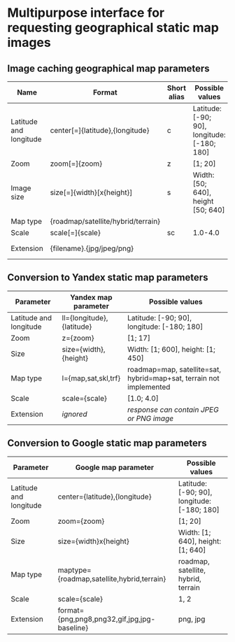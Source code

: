 # Multipurpose interface for requesting geographical static map images

## Image caching geographical map parameters

| Name                   | Format                             | Short alias | Possible values                             | Default value    |
| ---------------------- | ---------------------------------- | ----------- | ------------------------------------------- | ---------------- |
| Latitude and longitude | center[=]{latitude},{longitude}    | c           | Latitude: [-90; 90], longitude: [-180; 180] | 0, 0             |
| Zoom                   | zoom[=]{zoom}                      | z           | [1; 20]                                     | 14               |
| Image size             | size[=]{width}[x{height}]          | s           | Width: [50; 640], height [50; 640]          | 600, 450         |
| Map type               | {roadmap/satellite/hybrid/terrain} |             |                                             | roadmap          |
| Scale                  | scale[=]{scale}                    | sc          | 1.0-4.0                                     | 1.0              |
| Extension              | {filename}.{jpg/jpeg/png}          |             |                                             | *defined by url* |

## Conversion to Yandex static map parameters

| Parameter              | Yandex map parameter      | Possible values                                                     |
| ---------------------- | ------------------------- | ------------------------------------------------------------------- |
| Latitude and longitude | ll={longitude},{latitude} | Latitude: [-90; 90], longitude: [-180; 180]                         |
| Zoom                   | z={zoom}                  | [1; 17]                                                             |
| Size                   | size={width},{height}     | Width: [1; 600], height: [1; 450]                                   |
| Map type               | l={map,sat,skl,trf}       | roadmap=map, satellite=sat, hybrid=map+sat, terrain not implemented |
| Scale                  | scale={scale}             | [1.0; 4.0]                                                          |
| Extension              | *ignored*                 | *response can contain JPEG or PNG image*                            |

## Conversion to Google static map parameters

| Parameter              | Google map parameter                         | Possible values                             |
| ---------------------- | -------------------------------------------- | ------------------------------------------- |
| Latitude and longitude | center={latitude},{longitude}                | Latitude: [-90; 90], longitude: [-180; 180] |
| Zoom                   | zoom={zoom}                                  | [1; 20]                                     |
| Size                   | size={width}x{height}                        | Width: [1; 640], height: [1; 640]           |
| Map type               | maptype={roadmap,satellite,hybrid,terrain}   | roadmap, satellite, hybrid, terrain         |
| Scale                  | scale={scale}                                | 1, 2                                        |
| Extension              | format={png,png8,png32,gif,jpg,jpg-baseline} | png, jpg                                    |
